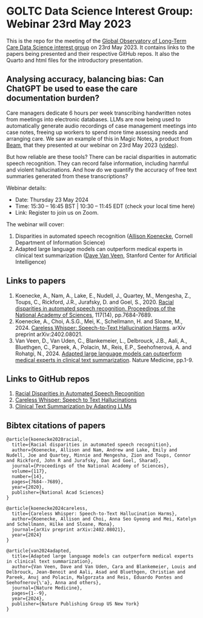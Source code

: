 # GOLTC Data Science Interest Group: Webinar 23rd May 2023

This is the repo for the meeting of the [Global Observatory of Long-Term Care Data Science interest group](https://goltc.org/interest-group/data-science/) on 23rd May 2023. It contains links to the papers being presented and their respective GitHub repos. It also the Quarto and html files for the introductory presentation.

## Analysing accuracy, balancing bias: Can ChatGPT be used to ease the care documentation burden?

Care managers dedicate 6 hours per week transcribing handwritten notes from meetings into electronic databases. LLMs are now being used to automatically generate audio recordings of case management meetings into case notes, freeing up workers to spend more time assessing needs and arranging care. We saw an example of this in Magic Notes, a product from [Beam](https://beam.org/), that they presented at our webinar on 23rd May 2023 ([video](https://goltc.org/videos/beyond-words-can-chatgpt-ease-the-care-documentation-burden-12-march-2024-webinar-recording/)).

But how reliable are these tools? There can be racial disparities in automatic speech recognition. They can record false information, including harmful and violent hallucinations. And how do we quantify the accuracy of free text summaries generated from these transcriptions?

Webinar details:

-	Date: Thursday 23 May 2024
-	Time: 15:30 – 16:45 BST | 10:30 – 11:45 EDT (check your local time here)
-	Link: Register to join us on Zoom.

The webinar will cover:

1. Disparities in automated speech recognition ([Allison Koenecke](https://koenecke.infosci.cornell.edu/#research), Cornell Department of Information Science)
2. Adapted large language models can outperform medical experts in clinical text summarization ([Dave Van Veen](https://davevanveen.com/), Stanford Center for Artificial Intelligence)

## Links to papers

1. Koenecke, A., Nam, A., Lake, E., Nudell, J., Quartey, M., Mengesha, Z., Toups, C., Rickford, J.R., Jurafsky, D. and Goel, S., 2020. [Racial disparities in automated speech recognition. Proceedings of the National Academy of Sciences](https://www.pnas.org/doi/full/10.1073/pnas.1915768117), 117(14), pp.7684-7689.
2. Koenecke, A., Choi, A.S.G., Mei, K., Schellmann, H. and Sloane, M., 2024. [Careless Whisper: Speech-to-Text Hallucination Harms](https://arxiv.org/abs/2402.08021). arXiv preprint arXiv:2402.08021.
3. Van Veen, D., Van Uden, C., Blankemeier, L., Delbrouck, J.B., Aali, A., Bluethgen, C., Pareek, A., Polacin, M., Reis, E.P., Seehofnerová, A. and Rohatgi, N., 2024. [Adapted large language models can outperform medical experts in clinical text summarization](https://www.nature.com/articles/s41591-024-02855-5). Nature Medicine, pp.1-9.

## Links to GitHub repos

1.	[Racial Disparities in Automated Speech Recognition](https://github.com/stanford-policylab/asr-disparities)
2.	[Careless Whisper: Speech to Text Hallucinations](https://github.com/koenecke/hallucination_harms)
3.	[Clinical Text Summarization by Adapting LLMs](https://github.com/StanfordMIMI/clin-summ)


## Bibtex citations of papers


```
@article{koenecke2020racial,
  title={Racial disparities in automated speech recognition},
  author={Koenecke, Allison and Nam, Andrew and Lake, Emily and Nudell, Joe and Quartey, Minnie and Mengesha, Zion and Toups, Connor and Rickford, John R and Jurafsky, Dan and Goel, Sharad},
  journal={Proceedings of the National Academy of Sciences},
  volume={117},
  number={14},
  pages={7684--7689},
  year={2020},
  publisher={National Acad Sciences}
}

@article{koenecke2024careless,
  title={Careless Whisper: Speech-to-Text Hallucination Harms},
  author={Koenecke, Allison and Choi, Anna Seo Gyeong and Mei, Katelyn and Schellmann, Hilke and Sloane, Mona},
  journal={arXiv preprint arXiv:2402.08021},
  year={2024}
}

@article{van2024adapted,
  title={Adapted large language models can outperform medical experts in clinical text summarization},
  author={Van Veen, Dave and Van Uden, Cara and Blankemeier, Louis and Delbrouck, Jean-Benoit and Aali, Asad and Bluethgen, Christian and Pareek, Anuj and Polacin, Malgorzata and Reis, Eduardo Pontes and Seehofnerov{\'a}, Anna and others},
  journal={Nature Medicine},
  pages={1--9},
  year={2024},
  publisher={Nature Publishing Group US New York}
}
```